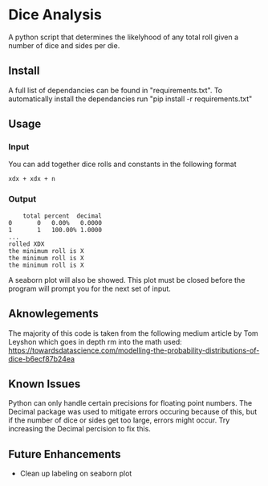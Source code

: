 # Dice Analysis
A python script that determines the likelyhood of any total roll given a number of dice and sides per die.

## Install
A full list of dependancies can be found in "requirements.txt". To automatically install the dependancies run "pip install -r requirements.txt"

## Usage

### Input
You can add together dice rolls and constants in the following format
```
xdx + xdx + n 
```

### Output
```
    total percent  decimal
0       0   0.00%   0.0000
1       1   100.00% 1.0000
...
rolled XDX
the minimum roll is X
the minimum roll is X
the minimum roll is X
```

A seaborn plot will also be showed. This plot must be closed before the program will prompt you for the next set of input.

## Aknowlegements
The majority of this code is taken from the following medium article by Tom Leyshon which goes in depth rm into the math used:
https://towardsdatascience.com/modelling-the-probability-distributions-of-dice-b6ecf87b24ea

## Known Issues
Python can only handle certain precisions for floating point numbers. The Decimal package was used to mitigate errors occuring because of this, but if the number of dice or sides get too large, errors might occur. Try increasing the Decimal percision to fix this.

## Future Enhancements
* Clean up labeling on seaborn plot
